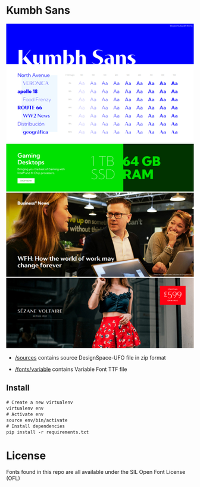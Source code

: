 # Kumbh Sans

![/images/p1.jpg](/images/p1.jpg)
![/images/p2.jpg](/images/p2.jpg)
![/images/p3.jpg](/images/p3.jpg)
![/images/p4.jpg](/images/p4.jpg)

* [/sources](sources/) contains source DesignSpace-UFO file in zip format

* [/fonts/variable](fonts/variable/) contains Variable Font TTF file

## Install

    # Create a new virtualenv
    virtualenv env
    # Activate env
    source env/bin/activate
    # Install dependencies
    pip install -r requirements.txt

# License

Fonts found in this repo are all available under the SIL Open Font License (OFL)
